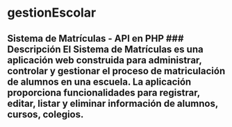 # gestionEscolar
## Sistema de Matrículas - API en PHP  ### Descripción El Sistema de Matrículas es una aplicación web construida para administrar, controlar y gestionar el proceso de matriculación de alumnos en una escuela. La aplicación proporciona funcionalidades para registrar, editar, listar y eliminar información de alumnos, cursos, colegios.
